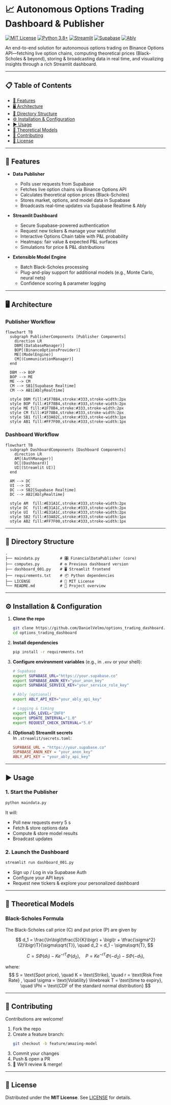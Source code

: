 # 📈 Autonomous Options Trading Dashboard & Publisher

[![MIT License](https://img.shields.io/badge/License-MIT-green.svg)](#license) [![Python 3.8+](https://img.shields.io/badge/Python-3.8%2B-blue.svg)]() [![Streamlit](https://img.shields.io/badge/Streamlit-%3E%3D0.75-blue.svg)]() [![Supabase](https://img.shields.io/badge/Supabase-PostgreSQL-blue.svg)]() [![Ably](https://img.shields.io/badge/Ably-Realtime-blue.svg)]()

An end-to-end solution for autonomous options trading on Binance Options API—fetching live option chains, computing theoretical prices (Black-Scholes & beyond), storing & broadcasting data in real time, and visualizing insights through a rich Streamlit dashboard.

---

## 📋 Table of Contents

- [🚀 Features](#-features)  
- [🖥️ Architecture](#️-architecture)  
- [📂 Directory Structure](#-directory-structure)  
- [⚙️ Installation & Configuration](#️-installation--configuration)  
- [▶️ Usage](#️-usage)  
- [🔬 Theoretical Models](#-theoretical-models)  
- [🤝 Contributing](#-contributing)  
- [📜 License](#-license)  

---

## 🚀 Features

- **Data Publisher**  
  - Polls user requests from Supabase  
  - Fetches live option chains via Binance Options API  
  - Calculates theoretical option prices (Black-Scholes)  
  - Stores market, options, and model data in Supabase  
  - Broadcasts real-time updates via Supabase Realtime & Ably  

- **Streamlit Dashboard**  
  - Secure Supabase-powered authentication  
  - Request new tickers & manage your watchlist  
  - Interactive Options Chain table with P&L probability  
  - Heatmaps: fair value & expected P&L surfaces  
  - Simulations for price & P&L distributions  

- **Extensible Model Engine**  
  - Batch Black-Scholes processing  
  - Plug-and-play support for additional models (e.g., Monte Carlo, neural nets)  
  - Confidence scoring & parameter logging  

---

## 🖥️ Architecture

### Publisher Workflow

```mermaid
flowchart TB
  subgraph PublisherComponents [Publisher Components]
    direction LR
    DBM[(DatabaseManager)]
    BOP[(BinanceOptionsProvider)]
    ME[(ModelEngine)]
    CM[(CommunicationManager)]
  end

  DBM --> BOP
  BOP --> ME
  ME --> CM
  CM --> SB1[Supabase Realtime]
  CM --> AB1[AblyRealtime]

  style DBM fill:#1F78B4,stroke:#333,stroke-width:2px
  style BOP fill:#1F78B4,stroke:#333,stroke-width:2px
  style ME fill:#1F78B4,stroke:#333,stroke-width:2px
  style CM fill:#1F78B4,stroke:#333,stroke-width:2px
  style SB1 fill:#33A02C,stroke:#333,stroke-width:1px
  style AB1 fill:#FF7F00,stroke:#333,stroke-width:1px
```

### Dashboard Workflow

```mermaid
flowchart TB
  subgraph DashboardComponents [Dashboard Components]
    direction LR
    AM[(AuthManager)]
    DC[(Dashboard)]
    UI[(Streamlit UI)]
  end

  AM --> DC
  UI --> DC
  DC --> SB2[Supabase Realtime]
  DC --> AB2[AblyRealtime]

  style AM  fill:#E31A1C,stroke:#333,stroke-width:2px
  style DC  fill:#E31A1C,stroke:#333,stroke-width:2px
  style UI  fill:#E31A1C,stroke:#333,stroke-width:2px
  style SB2 fill:#33A02C,stroke:#333,stroke-width:1px
  style AB2 fill:#FF7F00,stroke:#333,stroke-width:1px
```

---

## 📂 Directory Structure

```
.
├── maindata.py         # 🎛️ FinancialDataPublisher (core)
├── computes.py         # ⚙️ Previous dashboard version 
├── dashboard_001.py    # 🖥️ Streamlit frontend
├── requirements.txt    # 📦 Python dependencies
├── LICENSE             # 📄 MIT License
└── README.md           # 📘 Project overview
```

---

## ⚙️ Installation & Configuration

1. **Clone the repo**  
   ```bash
   git clone https://github.com/DanielVelmo/options_trading_dashboard.git
   cd options_trading_dashboard
   ```

2. **Install dependencies**  
   ```bash
   pip install -r requirements.txt
   ```

3. **Configure environment variables** (e.g., in `.env` or your shell):
   ```bash
   # Supabase
   export SUPABASE_URL="https://your.supabase.co"
   export SUPABASE_ANON_KEY="your_anon_key"
   export SUPABASE_SERVICE_KEY="your_service_role_key"

   # Ably (optional)
   export ABLY_API_KEY="your_ably_api_key"

   # Logging & timing
   export LOG_LEVEL="INFO"
   export UPDATE_INTERVAL="1.0"
   export REQUEST_CHECK_INTERVAL="5.0"
   ```

4. **(Optional) Streamlit secrets**  
   In `.streamlit/secrets.toml`:
   ```toml
   SUPABASE_URL = "https://your.supabase.co"
   SUPABASE_ANON_KEY = "your_anon_key"
   ABLY_API_KEY = "your_ably_api_key"
   ```

---

## ▶️ Usage

### 1. Start the Publisher
```bash
python maindata.py
```
It will:
- Poll new requests every 5 s  
- Fetch & store options data  
- Compute & store model results  
- Broadcast updates

### 2. Launch the Dashboard
```bash
streamlit run dashboard_001.py
```
- Sign up / Log in via Supabase Auth  
- Configure your API keys  
- Request new tickers & explore your personalized dashboard

---

## 🔬 Theoretical Models

### Black-Scholes Formula

The Black-Scholes call price \(C\) and put price \(P\) are given by

$$
d_1 = \frac{\ln\bigl(\tfrac{S}{K}\bigr) + \bigl(r + \tfrac{\sigma^2}{2}\bigr)T}{\sigma\sqrt{T}}, 
\quad
d_2 = d_1 - \sigma\sqrt{T},
$$

$$
C = S\Phi(d_1) - K e^{-rT}\Phi(d_2), 
\quad
P = K e^{-rT}\Phi(-d_2) - S\Phi(-d_1),
$$

where:  
$$
S = \text{Spot price}, \quad K = \text{Strike}, \quad r = \text{Risk Free Rate} , \quad \sigma = \text{Volatility} \linebreak
T  = \text{time to expiry}, \quad \Phi = \text{CDF of the standard normal distribution}
$$ 

---

## 🤝 Contributing

Contributions are welcome!

1. Fork the repo  
2. Create a feature branch:  
   ```bash
   git checkout -b feature/amazing-model
   ```
3. Commit your changes  
4. Push & open a PR  
5. 🎉 We’ll review & merge!

---

## 📜 License

Distributed under the **MIT License**. See [LICENSE](LICENSE) for details.
